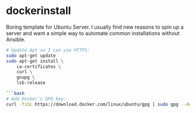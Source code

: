 # dockerinstall
Boring template for Ubuntu Server. I usually find new reasons to spin up a server and want a simple way to automate common installations without Ansible.

```bash
# Update Apt so I can use HTTPS:
sudo apt-get update
sudo apt-get install \
    ca-certificates \
    curl \
    gnupg \
    lsb-release

```bash
# Add Docker’s GPG key:
curl -fsSL https://download.docker.com/linux/ubuntu/gpg | sudo gpg --dearmor -o /usr/share/keyrings/docker-archive-keyring.gpg

